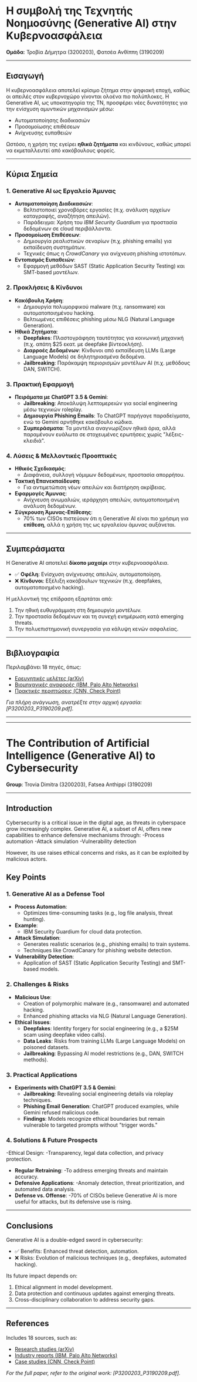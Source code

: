 # Η συμβολή της Τεχνητής Νοημοσύνης (Generative AI) στην Κυβερνοασφάλεια
**Ομάδα**: Τροβία Δήμητρα (3200203), Φατσέα Ανθίππη (3190209)  

---

## Εισαγωγή  
Η κυβερνοασφάλεια αποτελεί κρίσιμο ζήτημα στην ψηφιακή εποχή, καθώς οι απειλές στον κυβερνοχώρο γίνονται ολοένα πιο πολύπλοκες. Η Generative AI, ως υποκατηγορία της ΤΝ, προσφέρει νέες δυνατότητες για την ενίσχυση αμυντικών μηχανισμών μέσω:  
- Αυτοματοποίησης διαδικασιών  
- Προσομοίωσης επιθέσεων  
- Ανίχνευσης ευπαθειών  

Ωστόσο, η χρήση της εγείρει **ηθικά ζητήματα** και κινδύνους, καθώς μπορεί να εκμεταλλευτεί από κακόβουλους φορείς.  

---

## Κύρια Σημεία  

### 1. Generative AI ως Εργαλείο Άμυνας  
- **Αυτοματοποίηση Διαδικασιών**:  
  - Βελτιστοποιεί χρονοβόρες εργασίες (π.χ. ανάλυση αρχείων καταγραφής, αναζήτηση απειλών).  
  - Παράδειγμα: Χρήση του *IBM Security Guardium* για προστασία δεδομένων σε cloud περιβάλλοντα.  
- **Προσομοίωση Επιθέσεων**:  
  - Δημιουργία ρεαλιστικών σεναρίων (π.χ. phishing emails) για εκπαίδευση συστημάτων.  
  - Τεχνικές όπως η *CrowdCanary* για ανίχνευση phishing ιστοτόπων.  
- **Εντοπισμός Ευπαθειών**:  
  - Εφαρμογή μεθόδων SAST (Static Application Security Testing) και SMT-based μοντέλων.  

### 2. Προκλήσεις & Κίνδυνοι  
- **Κακόβουλη Χρήση**:  
  - Δημιουργία πολυμορφικού malware (π.χ. ransomware) και αυτοματοποιημένου hacking.  
  - Βελτιωμένες επιθέσεις phishing μέσω NLG (Natural Language Generation).  
- **Ηθικά Ζητήματα**:  
  - **Deepfakes**: Πλαστογράφηση ταυτότητας για κοινωνική μηχανική (π.χ. απάτη \$25 εκατ. με deepfake βίντεοκλήση).  
  - **Διαρροές Δεδομένων**: Κίνδυνοι από εκπαίδευση LLMs (Large Language Models) σε δηλητηριασμένα δεδομένα.  
  - **Jailbreaking**: Παράκαμψη περιορισμών μοντέλων AI (π.χ. μεθόδους DAN, SWITCH).  

### 3. Πρακτική Εφαρμογή  
- **Πειράματα με ChatGPT 3.5 & Gemini**:  
  - **Jailbreaking**: Αποκάλυψη λεπτομερειών για social engineering μέσω τεχνικών roleplay.  
  - **Δημιουργία Phishing Emails**: Το ChatGPT παρήγαγε παραδείγματα, ενώ το Gemini αρνήθηκε κακόβουλο κώδικα.  
  - **Συμπεράσματα**: Τα μοντέλα αναγνωρίζουν ηθικά όρια, αλλά παραμένουν ευάλωτα σε στοχευμένες ερωτήσεις χωρίς "λέξεις-κλειδιά".  

### 4. Λύσεις & Μελλοντικές Προοπτικές  
- **Ηθικός Σχεδιασμός**:  
  - Διαφάνεια, συλλογή νόμιμων δεδομένων, προστασία απορρήτου.  
- **Τακτική Επανεκπαίδευση**:  
  - Για αντιμετώπιση νέων απειλών και διατήρηση ακρίβειας.  
- **Εφαρμογές Άμυνας**:  
  - Ανίχνευση ανωμαλιών, ιεράρχηση απειλών, αυτοματοποιημένη ανάλυση δεδομένων.  
- **Σύγκρουση Άμυνας-Επίθεσης**:  
  - 70% των CISOs πιστεύουν ότι η Generative AI είναι πιο χρήσιμη για **επίθεση**, αλλά η χρήση της ως εργαλείου άμυνας αυξάνεται.  

---

## Συμπεράσματα  
Η Generative AI αποτελεί **δίκοπο μαχαίρι** στην κυβερνοασφάλεια.  
- ✅ **Οφέλη**: Ενίσχυση ανίχνευσης απειλών, αυτοματοποίηση.  
- ❌ **Κίνδυνοι**: Εξέλιξη κακόβουλων τεχνικών (π.χ. deepfakes, αυτοματοποιημένο hacking).  

Η μελλοντική της επίδραση εξαρτάται από:  
1. Την ηθική ευθυγράμμιση στη δημιουργία μοντέλων.  
2. Την προστασία δεδομένων και τη συνεχή ενημέρωση κατά emerging threats.  
3. Την πολυεπιστημονική συνεργασία για κάλυψη κενών ασφαλείας.  

---

## Βιβλιογραφία  
Περιλαμβάνει 18 πηγές, όπως:  
- [Ερευνητικές μελέτες (arXiv)](https://arxiv.org/)  
- [Βιομηχανικές αναφορές (IBM, Palo Alto Networks)](https://www.ibm.com/)  
- [Πρακτικές περιπτώσεις (CNN, Check Point)](https://edition.cnn.com/)  

*Για πλήρη ανάγνωση, ανατρέξτε στην αρχική εργασία: [P3200203_P3190209.pdf].*  

---
---

# The Contribution of Artificial Intelligence (Generative AI) to Cybersecurity
**Group**: Trovia Dimitra (3200203), Fatsea Anthippi (3190209)

---

## Introduction
Cybersecurity is a critical issue in the digital age, as threats in cyberspace grow increasingly complex. Generative AI, a subset of AI, offers new capabilities to enhance defensive mechanisms through:
-Process automation
-Attack simulation
-Vulnerability detection

However, its use raises ethical concerns and risks, as it can be exploited by malicious actors.

## Key Points

### 1. Generative AI as a Defense Tool
- **Process Automation**: 
  - Optimizes time-consuming tasks (e.g., log file analysis, threat hunting).
- **Example**: 
  - IBM Security Guardium for cloud data protection.
- **Attack Simulation**:
  - Generates realistic scenarios (e.g., phishing emails) to train systems.
  - Techniques like CrowdCanary for phishing website detection.
- **Vulnerability Detection**:
  - Application of SAST (Static Application Security Testing) and SMT-based models.

### 2. Challenges & Risks
- **Malicious Use**:
  - Creation of polymorphic malware (e.g., ransomware) and automated hacking.
  - Enhanced phishing attacks via NLG (Natural Language Generation).
- **Ethical Issues**:
  - **Deepfakes**: Identity forgery for social engineering (e.g., a $25M scam using deepfake video calls).
  - **Data Leaks**: Risks from training LLMs (Large Language Models) on poisoned datasets.
  - **Jailbreaking**: Bypassing AI model restrictions (e.g., DAN, SWITCH methods).

### 3. Practical Applications
- **Experiments with ChatGPT 3.5 & Gemini**:
  - **Jailbreaking**: Revealing social engineering details via roleplay techniques.
  - **Phishing Email Generation**: ChatGPT produced examples, while Gemini refused malicious code.
  - **Findings**: Models recognize ethical boundaries but remain vulnerable to targeted prompts without "trigger words."

### 4. Solutions & Future Prospects
-Ethical Design:
  -Transparency, legal data collection, and privacy protection.
- **Regular Retraining**:
  -To address emerging threats and maintain accuracy.
- **Defensive Applications**:
  -Anomaly detection, threat prioritization, and automated data analysis.
- **Defense vs. Offense**:
  -70% of CISOs believe Generative AI is more useful for attacks, but its defensive use is rising.

---

## Conclusions
Generative AI is a double-edged sword in cybersecurity:
- ✅ Benefits: Enhanced threat detection, automation.
- ❌ Risks: Evolution of malicious techniques (e.g., deepfakes, automated hacking).

Its future impact depends on:
1. Ethical alignment in model development.
2. Data protection and continuous updates against emerging threats.
3. Cross-disciplinary collaboration to address security gaps.
   
---

## References
Includes 18 sources, such as:
- [Research studies (arXiv)](https://arxiv.org/)
- [Industry reports (IBM, Palo Alto Networks)](https://www.ibm.com/)
- [Case studies (CNN, Check Point)](https://edition.cnn.com/)

*For the full paper, refer to the original work: [P3200203_P3190209.pdf].*
